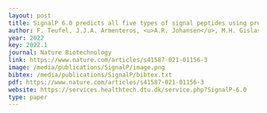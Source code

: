 ```yaml
--- 
layout: post
title: SignalP 6.0 predicts all five types of signal peptides using protein language models
author: F. Teufel, J.J.A. Armenteros, <u>A.R. Johansen</u>, M.H. Gislason, S.I. Pihl, K.D. Tsirigos, O. Winther, S. Brunak, G.V. Heijne, H. Nielsen
year: 2022
key: 2022.1
journal: Nature Biotechnology
link: https://www.nature.com/articles/s41587-021-01156-3
image: /media/publications/SignalP/image.png
bibtex: /media/publications/SignalP/bibtex.txt
pdf: https://www.nature.com/articles/s41587-021-01156-3
website: https://services.healthtech.dtu.dk/service.php?SignalP-6.0
type: paper
---
```

